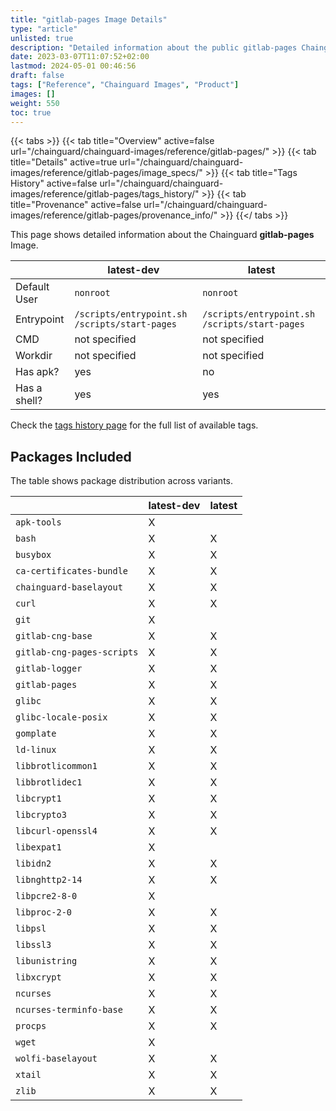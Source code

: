 ```yaml
---
title: "gitlab-pages Image Details"
type: "article"
unlisted: true
description: "Detailed information about the public gitlab-pages Chainguard Image."
date: 2023-03-07T11:07:52+02:00
lastmod: 2024-05-01 00:46:56
draft: false
tags: ["Reference", "Chainguard Images", "Product"]
images: []
weight: 550
toc: true
---
```


{{< tabs >}}
{{< tab title="Overview" active=false url="/chainguard/chainguard-images/reference/gitlab-pages/" >}}
{{< tab title="Details" active=true url="/chainguard/chainguard-images/reference/gitlab-pages/image_specs/" >}}
{{< tab title="Tags History" active=false url="/chainguard/chainguard-images/reference/gitlab-pages/tags_history/" >}}
{{< tab title="Provenance" active=false url="/chainguard/chainguard-images/reference/gitlab-pages/provenance_info/" >}}
{{</ tabs >}}

This page shows detailed information about the Chainguard **gitlab-pages** Image.

|              | latest-dev                                    | latest                                        |
|--------------|-----------------------------------------------|-----------------------------------------------|
| Default User | `nonroot`                                     | `nonroot`                                     |
| Entrypoint   | `/scripts/entrypoint.sh /scripts/start-pages` | `/scripts/entrypoint.sh /scripts/start-pages` |
| CMD          | not specified                                 | not specified                                 |
| Workdir      | not specified                                 | not specified                                 |
| Has apk?     | yes                                           | no                                            |
| Has a shell? | yes                                           | yes                                           |

Check the [tags history page](/chainguard/chainguard-images/reference/gitlab-pages/tags_history/) for the full list of available tags.

## Packages Included
The table shows package distribution across variants.

|                            | latest-dev | latest |
|----------------------------|------------|--------|
| `apk-tools`                | X          |        |
| `bash`                     | X          | X      |
| `busybox`                  | X          | X      |
| `ca-certificates-bundle`   | X          | X      |
| `chainguard-baselayout`    | X          | X      |
| `curl`                     | X          | X      |
| `git`                      | X          |        |
| `gitlab-cng-base`          | X          | X      |
| `gitlab-cng-pages-scripts` | X          | X      |
| `gitlab-logger`            | X          | X      |
| `gitlab-pages`             | X          | X      |
| `glibc`                    | X          | X      |
| `glibc-locale-posix`       | X          | X      |
| `gomplate`                 | X          | X      |
| `ld-linux`                 | X          | X      |
| `libbrotlicommon1`         | X          | X      |
| `libbrotlidec1`            | X          | X      |
| `libcrypt1`                | X          | X      |
| `libcrypto3`               | X          | X      |
| `libcurl-openssl4`         | X          | X      |
| `libexpat1`                | X          |        |
| `libidn2`                  | X          | X      |
| `libnghttp2-14`            | X          | X      |
| `libpcre2-8-0`             | X          |        |
| `libproc-2-0`              | X          | X      |
| `libpsl`                   | X          | X      |
| `libssl3`                  | X          | X      |
| `libunistring`             | X          | X      |
| `libxcrypt`                | X          | X      |
| `ncurses`                  | X          | X      |
| `ncurses-terminfo-base`    | X          | X      |
| `procps`                   | X          | X      |
| `wget`                     | X          |        |
| `wolfi-baselayout`         | X          | X      |
| `xtail`                    | X          | X      |
| `zlib`                     | X          | X      |

